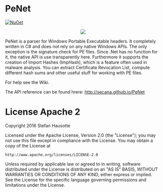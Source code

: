 # PeNet
[![NuGet](https://img.shields.io/nuget/v/PeNet.svg)](https://www.nuget.org/packages/PeNet)
<p align="center">
    <img src="https://github.com/secana/PeNet/blob/master/src/PEditor/Icons/PEditor.png" />
</p>

PeNet is a parser for Windows Portable Executable headers. It completely written in C# and does not rely on any native Windows APIs. The only exception is the signature check for PE files. Since .Net has no function for it, the native API is use transparently here.
Furthermore it supports the creation of Import Hashes (ImpHash), which is a feature often used in malware analysis. You can extract Certificate Revocation List, compute different hash sums and other useful stuff for working with PE files.

For help see the Wiki.

The API reference can be found hrere: http://secana.github.io/PeNet

# License Apache 2
Copyright 2016 Stefan Hausotte

Licensed under the Apache License, Version 2.0 (the "License");
you may not use this file except in compliance with the License.
You may obtain a copy of the License at

    http://www.apache.org/licenses/LICENSE-2.0

Unless required by applicable law or agreed to in writing, software
distributed under the License is distributed on an "AS IS" BASIS,
WITHOUT WARRANTIES OR CONDITIONS OF ANY KIND, either express or implied.
See the License for the specific language governing permissions and
limitations under the License.
